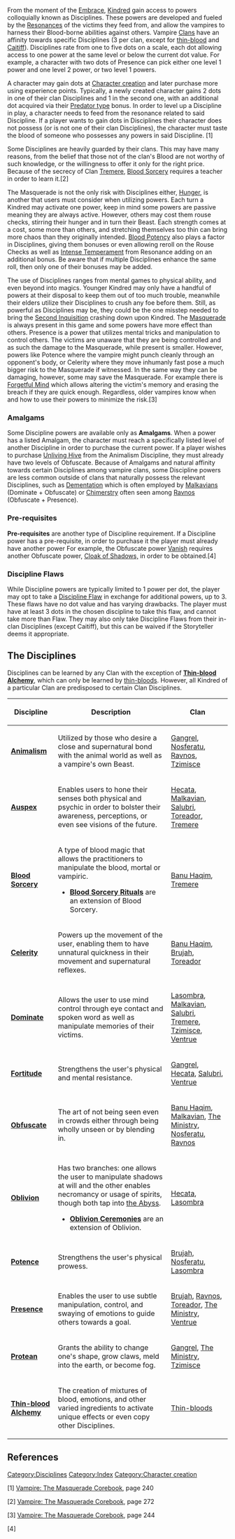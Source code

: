 From the moment of the
<a href="Embrace" class="wikilink" title="Embrace">Embrace</a>,
<a href="Kindred" class="wikilink" title="Kindred">Kindred</a> gain
access to powers colloquially known as Disciplines. These powers are
developed and fueled by the
<a href="Resonance" class="wikilink" title="Resonances">Resonances</a>
of the victims they feed from, and allow the vampires to harness their
Blood-borne abilities against others. Vampire
<a href="Clans" class="wikilink" title="Clans">Clans</a> have an
affinity towards specific Disciplines (3 per clan, except for
<a href="thin-blood" class="wikilink" title="thin-blood">thin-blood</a>
and <a href="Caitiff" class="wikilink" title="Caitiff">Caitiff</a>).
Disciplines rate from one to five dots on a scale, each dot allowing
access to one power at the same level or below the current dot value.
For example, a character with two dots of Presence can pick either one
level 1 power and one level 2 power, or two level 1 powers.

A character may gain dots at
<a href="Character_creation" class="wikilink"
title="Character creation">Character creation</a> and later purchase
more using experience points. Typically, a newly created character gains
2 dots in one of their clan Disciplines and 1 in the second one, with an
additional dot acquired via their
<a href="Predator_types" class="wikilink" title="Predator type">Predator
type</a> bonus. In order to level up a Discipline in play, a character
needs to feed from the resonance related to said Discipline. If a player
wants to gain dots in Disciplines their character does not possess (or
is not one of their clan Disciplines), the character must taste the
blood of someone who possesses any powers in said Discipline. [1]

Some Disciplines are heavily guarded by their clans. This may have many
reasons, from the belief that those not of the clan's Blood are not
worthy of such knowledge, or the willingness to offer it only for the
right price. Because of the secrecy of Clan
<a href="Tremere" class="wikilink" title="Tremere">Tremere</a>,
<a href="Blood_Sorcery" class="wikilink" title="Blood Sorcery">Blood
Sorcery</a> requires a teacher in order to learn it.[2]

The Masquerade is not the only risk with Disciplines either,
<a href="Hunger_system" class="wikilink" title="Hunger">Hunger</a>, is
another that users must consider when utilizing powers. Each turn a
Kindred may activate one power, keep in mind some powers are passive
meaning they are always active. However, others may cost them rouse
checks, stirring their hunger and in turn their Beast. Each strength
comes at a cost, some more than others, and stretching themselves too
thin can bring more chaos than they originally intended.
<a href="Blood_Potency" class="wikilink" title="Blood Potency">Blood
Potency</a> also plays a factor in Disciplines, giving them bonuses or
even allowing reroll on the Rouse Checks as well as
<a href="Resonance#Temperament_and_Dyscrasia" class="wikilink"
title="Intense Temperament">Intense Temperament</a> from Resonance
adding on an additional bonus. Be aware that if multiple Disciplines
enhance the same roll, then only one of their bonuses may be added.

The use of Disciplines ranges from mental games to physical ability, and
even beyond into magics. Younger Kindred may only have a handful of
powers at their disposal to keep them out of too much trouble, meanwhile
their elders utilize their Disciplines to crush any foe before them.
Still, as powerful as Disciplines may be, they could be the one misstep
needed to bring the <a href="Second_Inquisition" class="wikilink"
title="Second Inquisition">Second Inquisition</a> crashing down upon
Kindred. The
<a href="Masquerade" class="wikilink" title="Masquerade">Masquerade</a>
is always present in this game and some powers have more effect than
others. Presence is a power that utilizes mental tricks and manipulation
to control others. The victims are unaware that they are being
controlled and as such the damage to the Masquerade, while present is
smaller. However, powers like Potence where the vampire might punch
cleanly through an opponent's body, or Celerity where they move
inhumanly fast pose a much bigger risk to the Masquerade if witnessed.
In the same way they can be damaging, however, some may save the
Masquerade. For example there is
<a href="Dominate#Forgetful_Mind" class="wikilink"
title="Forgetful Mind">Forgetful Mind</a> which allows altering the
victim's memory and erasing the breach if they are quick enough.
Regardless, older vampires know when and how to use their powers to
minimize the risk.[3]

### Amalgams

Some Discipline powers are available only as **Amalgams**. When a power
has a listed Amalgam, the character must reach a specifically listed
level of another Discipline in order to purchase the current power. If a
player wishes to purchase
<a href="Animalism#Unliving_Hive" class="wikilink"
title="Unliving Hive">Unliving Hive</a> from the Animalism Discipline,
they must already have two levels of Obfuscate. Because of Amalgams and
natural affinity towards certain Disciplines among vampire clans, some
Discipline powers are less common outside of clans that naturally
possess the relevant Disciplines, such as
<a href="Dominate#Dementation" class="wikilink"
title="Dementation">Dementation</a> which is often employed by
<a href="Malkavian" class="wikilink" title="Malkavians">Malkavians</a>
(Dominate + Obfuscate) or <a href="Obfuscate#Chimestry" class="wikilink"
title="Chimerstry">Chimerstry</a> often seen among
<a href="Ravnos" class="wikilink" title="Ravnos">Ravnos</a> (Obfuscate +
Presence).

### Pre-requisites

**Pre-requisites** are another type of Discipline requirement. If a
Discipline power has a pre-requisite, in order to purchase it the player
must already have another power For example, the Obfuscate power
<a href="Obfuscate#Vanish" class="wikilink" title="Vanish">Vanish</a>
requires another Obfuscate power,
<a href="Obfuscate#Cloak_of_Shadows" class="wikilink"
title="Cloak of Shadows,">Cloak of Shadows,</a> in order to be
obtained.[4]

### Discipline Flaws

While Discipline powers are typically limited to 1 power per dot, the
player may opt to take a
<a href="Merits_and_Flaws#Ingrained_Discipline_Flaws" class="wikilink"
title="Discipline Flaw">Discipline Flaw</a> in exchange for additional
powers, up to 3. These flaws have no dot value and has varying
drawbacks. The player must have at least 3 dots in the chosen discipline
to take this flaw, and cannot take more than Flaw. They may also only
take Discipline Flaws from their in-clan Disciplines (except Caitiff),
but this can be waived if the Storyteller deems it appropriate.

## The Disciplines

Disciplines can be learned by any Clan with the exception of
**<a href="Thin-blood_Alchemy" class="wikilink"
title="Thin-blood Alchemy">Thin-blood Alchemy</a>**, which can only be
learned by <a href="Thin-blood" class="wikilink"
title="thin-bloods">thin-bloods</a>. However, all Kindred of a
particular Clan are predisposed to certain Clan Disciplines.

<table>
<thead>
<tr>
<th><p>Discipline</p></th>
<th><p>Description</p></th>
<th><p>Clan</p></th>
</tr>
</thead>
<tbody>
<tr>
<td><p><strong><a href="Animalism" class="wikilink"
title="Animalism">Animalism</a></strong></p></td>
<td><p>Utilized by those who desire a close and supernatural bond with
the animal world as well as a vampire's own Beast.</p></td>
<td><p><a href="Gangrel" class="wikilink" title="Gangrel">Gangrel</a>,
<a href="Nosferatu" class="wikilink" title="Nosferatu">Nosferatu</a>, <a
href="Ravnos" class="wikilink" title="Ravnos">Ravnos</a>, <a
href="Tzimisce" class="wikilink" title="Tzimisce">Tzimisce</a></p></td>
</tr>
<tr>
<td><p><strong><a href="Auspex" class="wikilink"
title="Auspex">Auspex</a></strong></p></td>
<td><p>Enables users to hone their senses both physical and psychic in
order to bolster their awareness, perceptions, or even see visions of
the future.</p></td>
<td><p><a href="Hecata" class="wikilink" title="Hecata">Hecata</a>, <a
href="Malkavian" class="wikilink" title="Malkavian">Malkavian</a>, <a
href="Salubri" class="wikilink" title="Salubri">Salubri</a>, <a
href="Toreador" class="wikilink" title="Toreador">Toreador</a>, <a
href="Tremere" class="wikilink" title="Tremere">Tremere</a></p></td>
</tr>
<tr>
<td><p><a href="Blood_Sorcery" class="wikilink"
title="Blood Sorcery"><strong>Blood Sorcery</strong></a></p></td>
<td><p>A type of blood magic that allows the practitioners to manipulate
the blood, mortal or vampiric.</p>
<ul>
<li><p><strong><a href="Blood_Sorcery_Rituals" class="wikilink"
title="Blood Sorcery Rituals">Blood Sorcery Rituals</a></strong> are an
extension of Blood Sorcery.</p></li>
</ul></td>
<td><p><a href="Banu_Haqim" class="wikilink" title="Banu Haqim">Banu
Haqim</a>, <a href="Tremere" class="wikilink"
title="Tremere">Tremere</a></p></td>
</tr>
<tr>
<td><p><strong><a href="Celerity" class="wikilink"
title="Celerity">Celerity</a></strong></p></td>
<td><p>Powers up the movement of the user, enabling them to have
unnatural quickness in their movement and supernatural
reflexes.</p></td>
<td><p><a href="Banu_Haqim" class="wikilink" title="Banu Haqim">Banu
Haqim</a>, <a href="Brujah" class="wikilink" title="Brujah">Brujah</a>,
<a href="Toreador" class="wikilink"
title="Toreador">Toreador</a></p></td>
</tr>
<tr>
<td><p><strong><a href="Dominate" class="wikilink"
title="Dominate">Dominate</a></strong></p></td>
<td><p>Allows the user to use mind control through eye contact and
spoken word as well as manipulate memories of their victims.</p></td>
<td><p><a href="Lasombra" class="wikilink"
title="Lasombra">Lasombra</a>, <a href="Malkavian" class="wikilink"
title="Malkavian">Malkavian</a>, <a href="Salubri" class="wikilink"
title="Salubri">Salubri</a>, <a href="Tremere" class="wikilink"
title="Tremere">Tremere</a>, <a href="Tzimisce" class="wikilink"
title="Tzimisce">Tzimisce</a>, <a href="Ventrue" class="wikilink"
title="Ventrue">Ventrue</a></p></td>
</tr>
<tr>
<td><p><strong><a href="Fortitude" class="wikilink"
title="Fortitude">Fortitude</a></strong></p></td>
<td><p>Strengthens the user's physical and mental resistance.</p></td>
<td><p><a href="Gangrel" class="wikilink" title="Gangrel">Gangrel</a>,
<a href="Hecata" class="wikilink" title="Hecata">Hecata</a>, <a
href="Salubri" class="wikilink" title="Salubri">Salubri</a>, <a
href="Ventrue" class="wikilink" title="Ventrue">Ventrue</a></p></td>
</tr>
<tr>
<td><p><strong><a href="Obfuscate" class="wikilink"
title="Obfuscate">Obfuscate</a></strong></p></td>
<td><p>The art of not being seen even in crowds either through being
wholly unseen or by blending in.</p></td>
<td><p><a href="Banu_Haqim" class="wikilink" title="Banu Haqim">Banu
Haqim</a>, <a href="Malkavian" class="wikilink"
title="Malkavian">Malkavian</a>, <a href="The_Ministry" class="wikilink"
title="The Ministry">The Ministry</a>, <a href="Nosferatu"
class="wikilink" title="Nosferatu">Nosferatu</a>, <a href="Ravnos"
class="wikilink" title="Ravnos">Ravnos</a></p></td>
</tr>
<tr>
<td><p><strong><a href="Oblivion" class="wikilink"
title="Oblivion">Oblivion</a></strong></p></td>
<td><p>Has two branches: one allows the user to manipulate shadows at
will and the other enables necromancy or usage of spirits, though both
tap into <a href="the_Abyss" class="wikilink" title="the Abyss">the
Abyss</a>.</p>
<ul>
<li><p><strong><a href="Oblivion_Ceremonies" class="wikilink"
title="Oblivion Ceremonies">Oblivion Ceremonies</a></strong> are an
extension of Oblivion.</p></li>
</ul></td>
<td><p><a href="Hecata" class="wikilink" title="Hecata">Hecata</a>, <a
href="Lasombra" class="wikilink" title="Lasombra">Lasombra</a></p></td>
</tr>
<tr>
<td><p><strong><a href="Potence" class="wikilink"
title="Potence">Potence</a></strong></p></td>
<td><p>Strengthens the user's physical prowess.</p></td>
<td><p><a href="Brujah" class="wikilink" title="Brujah">Brujah</a>, <a
href="Nosferatu" class="wikilink" title="Nosferatu">Nosferatu</a>, <a
href="Lasombra" class="wikilink" title="Lasombra">Lasombra</a></p></td>
</tr>
<tr>
<td><p><strong><a href="Presence" class="wikilink"
title="Presence">Presence</a></strong></p></td>
<td><p>Enables the user to use subtle manipulation, control, and swaying
of emotions to guide others towards a goal.</p></td>
<td><p><a href="Brujah" class="wikilink" title="Brujah">Brujah</a>, <a
href="Ravnos" class="wikilink" title="Ravnos">Ravnos</a>, <a
href="Toreador" class="wikilink" title="Toreador">Toreador</a>, <a
href="The_Ministry" class="wikilink" title="The Ministry">The
Ministry</a>, <a href="Ventrue" class="wikilink"
title="Ventrue">Ventrue</a></p></td>
</tr>
<tr>
<td><p><strong><a href="Protean" class="wikilink"
title="Protean">Protean</a></strong></p></td>
<td><p>Grants the ability to change one's shape, grow claws, meld into
the earth, or become fog.</p></td>
<td><p><a href="Gangrel" class="wikilink" title="Gangrel">Gangrel</a>,
<a href="The_Ministry" class="wikilink" title="The Ministry">The
Ministry</a>, <a href="Tzimisce" class="wikilink"
title="Tzimisce">Tzimisce</a></p></td>
</tr>
<tr>
<td><p><strong><a href="Thin-blood_Alchemy" class="wikilink"
title="Thin-blood Alchemy">Thin-blood Alchemy</a></strong></p></td>
<td><p>The creation of mixtures of blood, emotions, and other varied
ingredients to activate unique effects or even copy other
Disciplines.</p></td>
<td><p><a href="Thin-blood" class="wikilink"
title="Thin-bloods">Thin-bloods</a></p></td>
</tr>
</tbody>
</table>

## References

<references />

<a href="Category:Disciplines" class="wikilink"
title="Category:Disciplines">Category:Disciplines</a>
<a href="Category:Index" class="wikilink"
title="Category:Index">Category:Index</a>
<a href="Category:Character_creation" class="wikilink"
title="Category:Character creation">Category:Character creation</a>

[1] <a href="Vampire:_The_Masquerade_Corebook" class="wikilink"
title="Vampire: The Masquerade Corebook">Vampire: The Masquerade
Corebook</a>, page 240

[2] <a href="Vampire:_The_Masquerade_Corebook" class="wikilink"
title="Vampire: The Masquerade Corebook">Vampire: The Masquerade
Corebook</a>, page 272

[3] <a href="Vampire:_The_Masquerade_Corebook" class="wikilink"
title="Vampire: The Masquerade Corebook">Vampire: The Masquerade
Corebook</a>, page 244

[4]
